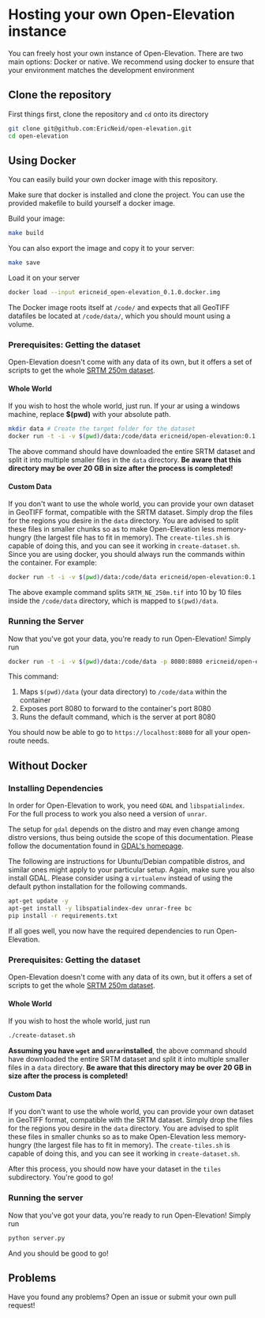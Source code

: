 <!-- markdownlint-disable MD024 -->
# Hosting your own Open-Elevation instance

You can freely host your own instance of Open-Elevation. There are two main options: Docker or native. We recommend using docker to ensure that your environment matches the development environment

## Clone the repository

First things first, clone the repository and `cd` onto its directory

```bash
git clone git@github.com:EricNeid/open-elevation.git
cd open-elevation
```

## Using Docker

You can easily build your own docker image with this repository.

Make sure that docker is installed and clone the project. You can use the provided makefile to build yourself
a docker image.

Build your image:

```bash
make build
```

You can also export the image and copy it to your server:

```bash
make save
```

Load it on your server

```bash
docker load --input ericneid_open-elevation_0.1.0.docker.img
```

The Docker image roots itself at `/code/` and expects that all GeoTIFF datafiles be located at `/code/data/`, which you should mount using a volume.

### Prerequisites: Getting the dataset

Open-Elevation doesn't come with any data of its own, but it offers a set of scripts to get the whole [SRTM 250m dataset](http://gisweb.ciat.cgiar.org/TRMM/SRTM_Resampled_250m/).

#### Whole World

If you wish to host the whole world, just run. If your ar using a windows machine, replace
**$(pwd)** with your absolute path.

```bash
mkdir data # Create the target folder for the dataset
docker run -t -i -v $(pwd)/data:/code/data ericneid/open-elevation:0.1.0 /code/create-dataset.sh
```

The above command should have downloaded the entire SRTM dataset and split it into multiple smaller files in the `data` directory. **Be aware that this directory may be over 20 GB in size after the process is completed!**

#### Custom Data

If you don't want to use the whole world, you can provide your own dataset in GeoTIFF format, compatible with the SRTM dataset. Simply drop the files for the regions you desire in the `data` directory. You are advised to split these files in smaller chunks so as to make Open-Elevation less memory-hungry (the largest file has to fit in memory). The `create-tiles.sh` is capable of doing this, and you can see it working in `create-dataset.sh`. Since you are using docker, you should always run the commands within the container. For example:

```bash
docker run -t -i -v $(pwd)/data:/code/data ericneid/open-elevation:0.1.0 /code/create-tiles.sh  /code/data/SRTM_NE_250m.tif 10 10
```

The above example command splits `SRTM_NE_250m.tif` into 10 by 10 files inside the `/code/data` directory, which is mapped to `$(pwd)/data`.

### Running the Server

Now that you've got your data, you're ready to run Open-Elevation! Simply run

```bash
docker run -t -i -v $(pwd)/data:/code/data -p 8080:8080 ericneid/open-elevation:0.1.0
```

This command:

1. Maps `$(pwd)/data` (your data directory) to `/code/data` within the container
2. Exposes port 8080 to forward to the container's port 8080
3. Runs the default command, which is the server at port 8080

You should now be able to go to `https://localhost:8080` for all your open-route needs.

## Without Docker

### Installing Dependencies

In order for Open-Elevation to work, you need `GDAL` and `libspatialindex`. For the full process to work you also need a version of `unrar`.

The setup for `gdal` depends on the distro and may even change among distro versions, thus being outside the scope of this documentation. Please follow the documentation found in [GDAL's homepage](http://www.gdal.org/).

The following are instructions for Ubuntu/Debian compatible distros, and similar ones might apply to your particular setup. Again, make sure you also install GDAL. Please consider using a `virtualenv` instead of using the default python installation for the following commands.

```bash
apt-get update -y
apt-get install -y libspatialindex-dev unrar-free bc
pip install -r requirements.txt
```

If all goes well, you now have the required dependencies to run Open-Elevation.

### Prerequisites: Getting the dataset

Open-Elevation doesn't come with any data of its own, but it offers a set of scripts to get the whole [SRTM 250m dataset](http://gisweb.ciat.cgiar.org/TRMM/SRTM_Resampled_250m/).

#### Whole World

If you wish to host the whole world, just run

```bash
./create-dataset.sh
```

**Assuming you have `wget` and `unrar`installed**, the above command should have downloaded the entire SRTM dataset and split it into multiple smaller files in a `data` directory. **Be aware that this directory may be over 20 GB in size after the process is completed!**

#### Custom Data

If you don't want to use the whole world, you can provide your own dataset in GeoTIFF format, compatible with the SRTM dataset. Simply drop the files for the regions you desire in the `data` directory. You are advised to split these files in smaller chunks so as to make Open-Elevation less memory-hungry (the largest file has to fit in memory). The `create-tiles.sh` is capable of doing this, and you can see it working in `create-dataset.sh`.

After this process, you should now have your dataset in the `tiles` subdirectory. You're good to go!

### Running the server

Now that you've got your data, you're ready to run Open-Elevation! Simply run

```bash
python server.py
```

And you should be good to go!

## Problems

Have you found any problems? Open an issue or submit your own pull request!
